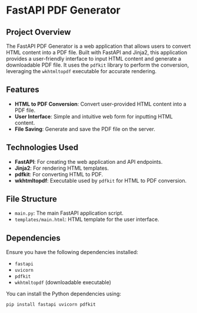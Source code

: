 # **FastAPI PDF Generator**

## **Project Overview**

The FastAPI PDF Generator is a web application that allows users to convert HTML content into a PDF file. Built with FastAPI and Jinja2, this application provides a user-friendly interface to input HTML content and generate a downloadable PDF file. It uses the `pdfkit` library to perform the conversion, leveraging the `wkhtmltopdf` executable for accurate rendering.

## **Features**

- **HTML to PDF Conversion**: Convert user-provided HTML content into a PDF file.
- **User Interface**: Simple and intuitive web form for inputting HTML content.
- **File Saving**: Generate and save the PDF file on the server.

## **Technologies Used**

- **FastAPI**: For creating the web application and API endpoints.
- **Jinja2**: For rendering HTML templates.
- **pdfkit**: For converting HTML to PDF.
- **wkhtmltopdf**: Executable used by `pdfkit` for HTML to PDF conversion.

## **File Structure**

- `main.py`: The main FastAPI application script.
- `templates/main.html`: HTML template for the user interface.

## **Dependencies**

Ensure you have the following dependencies installed:

- `fastapi`
- `uvicorn`
- `pdfkit`
- `wkhtmltopdf` (downloadable executable)

You can install the Python dependencies using:

```bash
pip install fastapi uvicorn pdfkit
